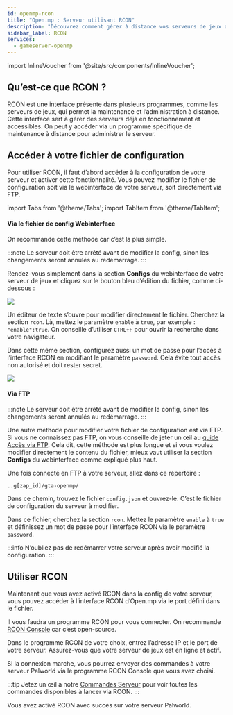 ```yaml
---
id: openmp-rcon
title: "Open.mp : Serveur utilisant RCON"
description: "Découvrez comment gérer à distance vos serveurs de jeux avec RCON pour un contrôle efficace et sécurisé → En savoir plus maintenant"
sidebar_label: RCON
services:
  - gameserver-openmp
---
```


import InlineVoucher from '@site/src/components/InlineVoucher';

## Qu’est-ce que RCON ?

RCON est une interface présente dans plusieurs programmes, comme les serveurs de jeux, qui permet la maintenance et l’administration à distance. Cette interface sert à gérer des serveurs déjà en fonctionnement et accessibles. On peut y accéder via un programme spécifique de maintenance à distance pour administrer le serveur.

<InlineVoucher />

## Accéder à votre fichier de configuration

Pour utiliser RCON, il faut d’abord accéder à la configuration de votre serveur et activer cette fonctionnalité. Vous pouvez modifier le fichier de configuration soit via le webinterface de votre serveur, soit directement via FTP.

import Tabs from '@theme/Tabs';
import TabItem from '@theme/TabItem';

<Tabs>
<TabItem value="configs" label="Via fichier de config WI">

#### Via le fichier de config Webinterface

On recommande cette méthode car c’est la plus simple.

:::note
Le serveur doit être arrêté avant de modifier la config, sinon les changements seront annulés au redémarrage.
:::

Rendez-vous simplement dans la section **Configs** du webinterface de votre serveur de jeux et cliquez sur le bouton bleu d’édition du fichier, comme ci-dessous :

![](https://github.com/zaphosting/docs/assets/42719082/6a147644-8bfb-4e5d-bff5-3e2c5d999e64)

Un éditeur de texte s’ouvre pour modifier directement le fichier. Cherchez la section `rcon`. Là, mettez le paramètre `enable` à `true`, par exemple : `"enable":true`. On conseille d’utiliser `CTRL+F` pour ouvrir la recherche dans votre navigateur.

Dans cette même section, configurez aussi un mot de passe pour l’accès à l’interface RCON en modifiant le paramètre `password`. Cela évite tout accès non autorisé et doit rester secret.

![](https://github.com/zaphosting/docs/assets/42719082/d3fbb8ac-b836-4e12-a7cf-d1b4961925d7)

</TabItem>

<TabItem value="ftp" label="Via FTP">

#### Via FTP

:::note
Le serveur doit être arrêté avant de modifier la config, sinon les changements seront annulés au redémarrage.
:::

Une autre méthode pour modifier votre fichier de configuration est via FTP. Si vous ne connaissez pas FTP, on vous conseille de jeter un œil au [guide Accès via FTP](gameserver-ftpaccess.md). Cela dit, cette méthode est plus longue et si vous voulez modifier directement le contenu du fichier, mieux vaut utiliser la section **Configs** du webinterface comme expliqué plus haut.

Une fois connecté en FTP à votre serveur, allez dans ce répertoire :
```
..g[zap_id]/gta-openmp/
```

Dans ce chemin, trouvez le fichier `config.json` et ouvrez-le. C’est le fichier de configuration du serveur à modifier.

Dans ce fichier, cherchez la section `rcon`. Mettez le paramètre `enable` à `true` et définissez un mot de passe pour l’interface RCON via le paramètre `password`.

</TabItem>
</Tabs>

:::info
N’oubliez pas de redémarrer votre serveur après avoir modifié la configuration.
:::

## Utiliser RCON

Maintenant que vous avez activé RCON dans la config de votre serveur, vous pouvez accéder à l’interface RCON d’Open.mp via le port défini dans le fichier.

Il vous faudra un programme RCON pour vous connecter. On recommande [RCON Console](https://sourceforge.net/projects/rconconsole/) car c’est open-source.

Dans le programme RCON de votre choix, entrez l’adresse IP et le port de votre serveur. Assurez-vous que votre serveur de jeux est en ligne et actif.

Si la connexion marche, vous pourrez envoyer des commandes à votre serveur Palworld via le programme RCON Console que vous avez choisi.

:::tip
Jetez un œil à notre [Commandes Serveur](openmp-server-commands.md) pour voir toutes les commandes disponibles à lancer via RCON.
:::

Vous avez activé RCON avec succès sur votre serveur Palworld.

<InlineVoucher />